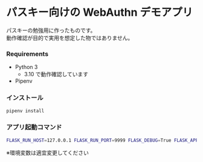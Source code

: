 # パスキー向けの WebAuthn デモアプリ

パスキーの勉強用に作ったものです。<br>
動作確認が目的で実用を想定した物ではありません。

### Requirements

* Python 3
  * 3.10 で動作確認しています
* Pipenv

### インストール

```sh
pipenv install
```

### アプリ起動コマンド

```sh
FLASK_RUN_HOST=127.0.0.1 FLASK_RUN_PORT=9999 FLASK_DEBUG=True FLASK_APP=demo/app.py pipenv run flask run
```

※環境変数は適宜変更してください
